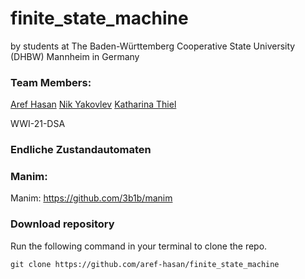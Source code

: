 # finite_state_machine
by students at The Baden-Württemberg Cooperative State University (DHBW) Mannheim in Germany

### Team Members:
[Aref Hasan](https://github.com/aref-hasan) 
[Nik Yakovlev](https://github.com/nikyak10) 
[Katharina Thiel](https://github.com/Daraen04) 

WWI-21-DSA

### Endliche Zustandautomaten 

### Manim:
Manim: https://github.com/3b1b/manim


### Download repository
Run the following command in your terminal to clone the repo.

	git clone https://github.com/aref-hasan/finite_state_machine
